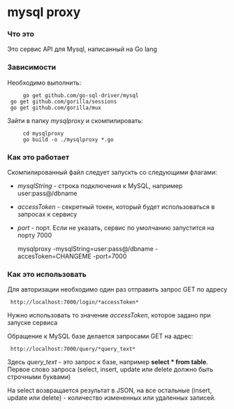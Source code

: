 # mysql proxy

### Что это

Это сервис API для Mysql, написанный на Go lang

### Зависимости

Необходимо выполнить:

		 go get github.com/go-sql-driver/mysql
     go get github.com/gorilla/sessions
     go get github.com/gorilla/mux

Зайти в папку *mysqlproxy* и скомпилировать:

		 cd mysqlproxy
		 go build -o ./mysqlproxy *.go


### Как это работает

Скомпилированный файл следует запускть со следующими флагами:

- *mysqlString* - строка подключения к MySQL, например user:pass@/dbname
- *accessToken* - секретный токен, который будет использоваться в запросах к сервису
- *port* - порт. Если не указать, сервис по умолчанию запустится на порту 7000

     mysqlproxy -mysqlString=user:pass@/dbname -accesToken=CHANGEME -port=7000

### Как это использовать

Для авторизации необходимо один раз отправить запрос GET по адресу

     http://localhost:7000/login/*accessToken*

Нужно использовать то значение *accessToken*, которое задано при запуске сервиса

Обращение к MySQL базе делается запросами GET на адрес:

     http://localhost:7000/query/*query_text*

Здесь *query_text* - это запрос к базе, например **select * from table**. Первое слово запроса (select, insert, update или delete должно быть строчными буквами)

На select возвращается результат в JSON, на все остальные (insert, update или delete) - количество измененных или удаленных записей.